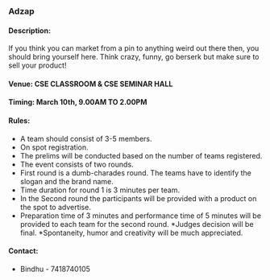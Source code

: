 ### Adzap

#### <!-- <i class="fas fa-edit"></i> --> Description:
  If you think you can market from a pin to anything weird out there then, you should bring yourself here. Think crazy, funny, go berserk but make sure to sell your product!

#### <!-- <i class="fas fa-map-marker-alt"></i> --> Venue: CSE CLASSROOM & CSE SEMINAR HALL 

#### <!-- <i class="far fa-calendar-alt"></i> --> Timing: March 10th, 9.00AM TO 2.00PM

#### Rules:  
  *	A team should consist of 3-5 members.
  *	On spot registration.
  *	The prelims will be conducted based on the number of teams registered.
  *	The event consists of two rounds.
  *	First round is a dumb-charades round. The teams have to identify the slogan and the brand name.
  *	Time duration for round 1 is 3 minutes per team.
  *	In the Second round the participants will be provided with a product on the spot to advertise.
  *	Preparation time of 3 minutes and performance time of 5 minutes will be provided to each team for the second round.
  *Judges decision will be final.
  *Spontaneity, humor and creativity will be much appreciated.
 
  
#### <!-- <i class="fas fa-phone"></i> --> Contact:
  * Bindhu - 7418740105


